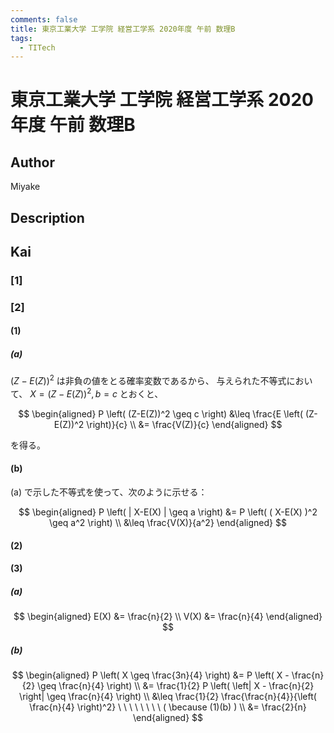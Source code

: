 ```yaml
---
comments: false
title: 東京工業大学 工学院 経営工学系 2020年度 午前 数理B
tags:
  - TITech
---
```

# 東京工業大学 工学院 経営工学系 2020年度 午前 数理B

## **Author**
Miyake

## **Description**

## **Kai**
### \[1\]

### \[2\]
#### (1)
##### (a)
$(Z-E(Z))^2$ は非負の値をとる確率変数であるから、
与えられた不等式において、
$X=(Z-E(Z))^2, b=c$ とおくと、

$$
\begin{aligned}
P \left( (Z-E(Z))^2 \geq c \right)
&\leq \frac{E \left( (Z-E(Z))^2 \right)}{c}
\\
&= \frac{V(Z)}{c}
\end{aligned}
$$

を得る。

#### (b)
(a) で示した不等式を使って、次のように示せる：

$$
\begin{aligned}
P \left( | X-E(X) | \geq a \right)
&=
P \left( ( X-E(X) )^2 \geq a^2 \right)
\\
&\leq \frac{V(X)}{a^2}
\end{aligned}
$$

#### (2)

#### (3)
##### (a)

$$
  \begin{aligned}
  E(X) &= \frac{n}{2}
  \\
  V(X) &= \frac{n}{4}
  \end{aligned}
$$

##### (b)

$$
  \begin{aligned}
  P \left( X \geq \frac{3n}{4} \right)
  &=
  P \left( X - \frac{n}{2} \geq \frac{n}{4} \right)
  \\
  &=
  \frac{1}{2} P \left( \left| X - \frac{n}{2} \right|
  \geq \frac{n}{4} \right)
  \\
  &\leq
  \frac{1}{2} \frac{\frac{n}{4}}{\left( \frac{n}{4} \right)^2} 
  \ \ \ \ \ \ \ \ 
  ( \because (1)(b) )
  \\
  &=
  \frac{2}{n}
  \end{aligned}
$$